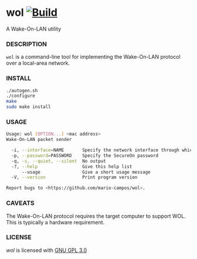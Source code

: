 # wol [![Build](https://github.com/mario-campos/wol/actions/workflows/build.yml/badge.svg)](https://github.com/mario-campos/wol/actions/workflows/build.yml)

A Wake-On-LAN utility

### DESCRIPTION

`wol` is a command-line tool for implementing the Wake-On-LAN protocol over a local-area network.

### INSTALL

```bash
./autogen.sh
./configure
make
sudo make install
```

### USAGE

```bash
Usage: wol [OPTION...] <mac address>
Wake-On-LAN packet sender

  -i, --interface=NAME       Specify the network interface through which to send [required]
  -p, --password=PASSWORD    Specify the SecureOn password
  -q, -s, --quiet, --silent  No output
  -?, --help                 Give this help list
      --usage                Give a short usage message
  -V, --version              Print program version

Report bugs to <https://github.com/mario-campos/wol>.
```

### CAVEATS

The Wake-On-LAN protocol requires the target computer to support WOL. This is typically a hardware requirement.

### LICENSE

_wol_ is licensed with [GNU GPL 3.0][1]

[1]:http://www.gnu.org/licenses/gpl-3.0.txt
